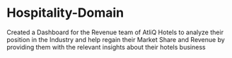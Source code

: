 # Hospitality-Domain
Created a Dashboard for the Revenue team of AtliQ Hotels to analyze their position in the Industry and help regain their Market Share and Revenue by providing them with the relevant insights about their hotels business
